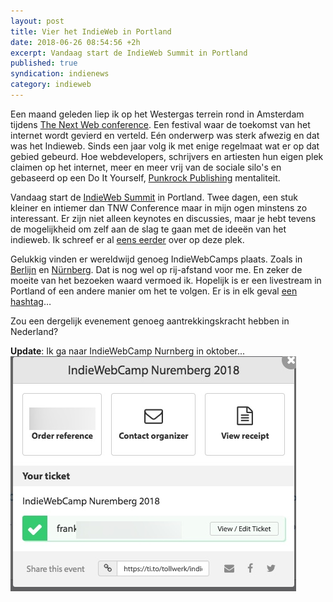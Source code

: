 ```yaml
---
layout: post
title: Vier het IndieWeb in Portland
date: 2018-06-26 08:54:56 +2h
excerpt: Vandaag start de IndieWeb Summit in Portland
published: true
syndication: indienews
category: indieweb
---
```


Een  maand geleden liep ik op het Westergas terrein rond in Amsterdam tijdens [The Next Web conference](/The-Next-Web/). Een festival waar de toekomst van het internet wordt gevierd en verteld. Eén onderwerp was sterk afwezig en dat was het Indieweb. Sinds een jaar volg ik met enige regelmaat wat er op dat gebied gebeurd. Hoe webdevelopers, schrijvers en artiesten hun eigen plek claimen op het internet, meer en meer vrij van de sociale silo's en gebaseerd op een Do It Yourself, [Punkrock Publishing](/Punkrock-Publishing/) mentaliteit.

Vandaag start de [IndieWeb Summit](https://2018.indieweb.org/) in Portland. Twee dagen, een stuk kleiner en intiemer dan TNW Conference maar in mijn ogen minstens zo interessant. Er zijn niet alleen keynotes en discussies, maar je hebt tevens de mogelijkheid om zelf aan de slag te gaan met de ideeën van het indieweb. Ik schreef er al [eens eerder](/IndieWeb-Summit/) over op deze plek.

Gelukkig vinden er wereldwijd genoeg IndieWebCamps plaats. Zoals in [Berlijn](https://colloq.io/events/indiewebcamp/2018/berlin/1) en [Nürnberg](https://colloq.io/events/indiewebcamp/2018/nurnberg/1). Dat is nog wel op rij-afstand voor me. En zeker de moeite van het bezoeken waard vermoed ik. Hopelijk is er een livestream in Portland of een andere manier om het te volgen. Er is in elk geval [een hashtag](https://twitter.com/search?f=tweets&vertical=default&q=%23indiewebsummit&src=typd)…

Zou een dergelijk evenement genoeg aantrekkingskracht hebben in Nederland?

**Update**: Ik ga naar IndieWebCamp Nurnberg in oktober...
![<> ](/images/indiewebnurnberg.jpg)
